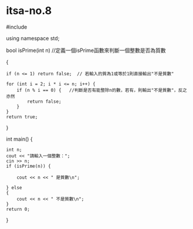 # itsa-no.8
#include <iostream>

using namespace std;

 bool isPrime(int n) //定義一個isPrime函數來判斷一個整數是否為質數

{ 

    if (n <= 1) return false;  // 若輸入的質為1或等於1則直接輸出"不是質數"

    for (int i = 2; i * i <= n; i++) {
        if (n % i == 0) {   //判斷是否有能整除n的數，若有，則輸出"不是質數"，反之亦然
            return false;
        }
    }
    return true;
}

int main() 
{

    int n;
    cout << "請輸入一個整數：";
    cin >> n;
    if (isPrime(n)) {
    
        cout << n << " 是質數\n";
        
    } else 
    {
        cout << n << " 不是質數\n";
    }
    return 0;
}
